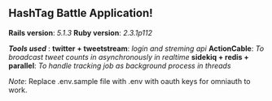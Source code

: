 ## HashTag Battle Application!

**Rails version**: *5.1.3*
**Ruby version**: *2.3.1p112*

***Tools used*** :
**twitter + tweetstream**: *login and streming api*
**ActionCable**: *To broadcast tweet counts in asynchronously in realtime*
**sidekiq + redis + parallel**: *To handle tracking job as background process in threads*

*Note*: Replace .env.sample file with .env with oauth keys for omniauth to work.
